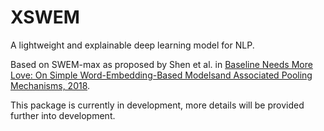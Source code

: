 # XSWEM

A lightweight and explainable deep learning model for NLP.

Based on SWEM-max as proposed by Shen et al. in [Baseline Needs More Love: On Simple Word-Embedding-Based Modelsand Associated Pooling Mechanisms, 2018](https://arxiv.org/pdf/1805.09843.pdf).

This package is currently in development, more details will be provided further into development.
